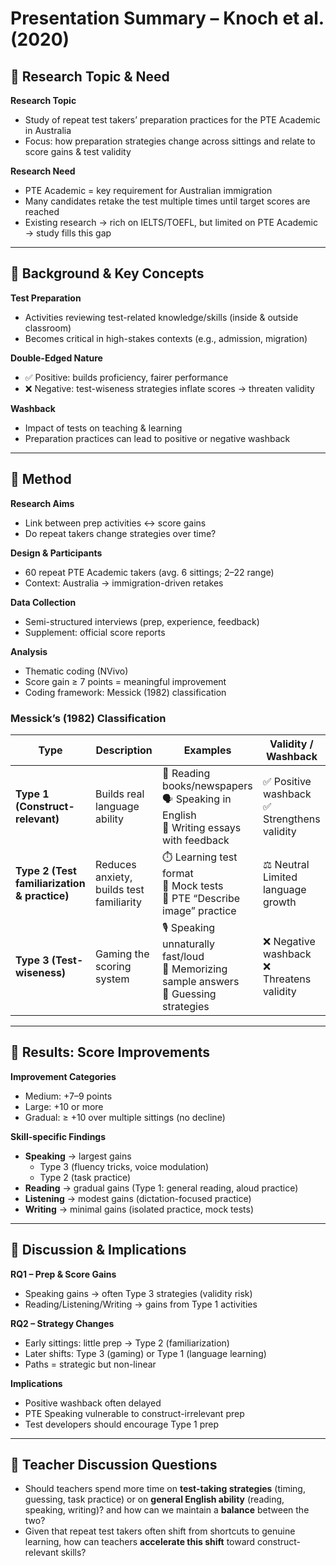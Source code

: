 # Presentation Summary – Knoch et al. (2020)

## 🌳 Research Topic & Need
**Research Topic**
- Study of repeat test takers’ preparation practices for the PTE Academic in Australia  
- Focus: how preparation strategies change across sittings and relate to score gains & test validity  

**Research Need**
- PTE Academic = key requirement for Australian immigration  
- Many candidates retake the test multiple times until target scores are reached  
- Existing research → rich on IELTS/TOEFL, but limited on PTE Academic → study fills this gap  

---

## 🌳 Background & Key Concepts
**Test Preparation**
- Activities reviewing test-related knowledge/skills (inside & outside classroom)  
- Becomes critical in high-stakes contexts (e.g., admission, migration)  

**Double-Edged Nature**
- ✅ Positive: builds proficiency, fairer performance  
- ❌ Negative: test-wiseness strategies inflate scores → threaten validity  

**Washback**
- Impact of tests on teaching & learning  
- Preparation practices can lead to positive or negative washback  

---

## 🌳 Method
**Research Aims**
- Link between prep activities ↔ score gains  
- Do repeat takers change strategies over time?  

**Design & Participants**
- 60 repeat PTE Academic takers (avg. 6 sittings; 2–22 range)  
- Context: Australia → immigration-driven retakes  

**Data Collection**
- Semi-structured interviews (prep, experience, feedback)  
- Supplement: official score reports  

**Analysis**
- Thematic coding (NVivo)  
- Score gain ≥ 7 points = meaningful improvement  
- Coding framework: Messick (1982) classification  

### Messick’s (1982) Classification

| **Type** | **Description** | **Examples** | **Validity / Washback** |
|----------|-----------------|--------------|-------------------------|
| **Type 1 (Construct-relevant)** | Builds real language ability | 📖 Reading books/newspapers<br>🗣️ Speaking in English<br>📝 Writing essays with feedback | ✅ Positive washback<br>✅ Strengthens validity |
| **Type 2 (Test familiarization & practice)** | Reduces anxiety, builds test familiarity | ⏱️ Learning test format<br>📝 Mock tests<br>🎤 PTE “Describe image” practice | ⚖️ Neutral<br>Limited language growth |
| **Type 3 (Test-wiseness)** | Gaming the scoring system | 🎙️ Speaking unnaturally fast/loud<br>📑 Memorizing sample answers<br>🎯 Guessing strategies | ❌ Negative washback<br>❌ Threatens validity |

---

## 🌳 Results: Score Improvements
**Improvement Categories**
- Medium: +7–9 points  
- Large: +10 or more  
- Gradual: ≥ +10 over multiple sittings (no decline)  

**Skill-specific Findings**
- **Speaking** → largest gains  
  - Type 3 (fluency tricks, voice modulation)  
  - Type 2 (task practice)  
- **Reading** → gradual gains (Type 1: general reading, aloud practice)  
- **Listening** → modest gains (dictation-focused practice)  
- **Writing** → minimal gains (isolated practice, mock tests)  

---

## 🌳 Discussion & Implications
**RQ1 – Prep & Score Gains**
- Speaking gains → often Type 3 strategies (validity risk)  
- Reading/Listening/Writing → gains from Type 1 activities  

**RQ2 – Strategy Changes**
- Early sittings: little prep → Type 2 (familiarization)  
- Later shifts: Type 3 (gaming) or Type 1 (language learning)  
- Paths = strategic but non-linear  

**Implications**
- Positive washback often delayed  
- PTE Speaking vulnerable to construct-irrelevant prep  
- Test developers should encourage Type 1 prep  

---

## 🌳 Teacher Discussion Questions
- Should teachers spend more time on **test-taking strategies** (timing, guessing, task practice) or on **general English ability** (reading, speaking, writing)? and how can we maintain a **balance** between the two?  
- Given that repeat test takers often shift from shortcuts to genuine learning, how can teachers **accelerate this shift** toward construct-relevant skills?  
